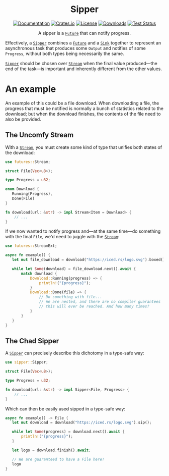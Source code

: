 <div align="center">

# Sipper

[![Documentation](https://docs.rs/sipper/badge.svg)](https://docs.rs/sipper)
[![Crates.io](https://img.shields.io/crates/v/sipper.svg)](https://crates.io/crates/sipper)
[![License](https://img.shields.io/crates/l/sipper.svg)](https://github.com/hecrj/sipper/blob/master/LICENSE)
[![Downloads](https://img.shields.io/crates/d/sipper.svg)](https://crates.io/crates/sipper)
[![Test Status](https://img.shields.io/github/actions/workflow/status/hecrj/sipper/test.yml?branch=master&event=push&label=test)](https://github.com/hecrj/sipper/actions)

A sipper is a [`Future`] that can notify progress.
</div>

Effectively, a [`Sipper`] combines a [`Future`] and a [`Sink`]
together to represent an asynchronous task that produces some `Output`
and notifies of some `Progress`, without both types being necessarily the
same.

[`Sipper`] should be chosen over [`Stream`] when the final value produced—the
end of the task—is important and inherently different from the other values.

# An example
An example of this could be a file download. When downloading a file, the progress
that must be notified is normally a bunch of statistics related to the download; but
when the download finishes, the contents of the file need to also be provided.

## The Uncomfy Stream
With a [`Stream`], you must create some kind of type that unifies both states of the
download:

```rust
use futures::Stream;

struct File(Vec<u8>);

type Progress = u32;

enum Download {
   Running(Progress),
   Done(File)
}

fn download(url: &str) -> impl Stream<Item = Download> {
    // ...
}
```

If we now wanted to notify progress and—at the same time—do something with
the final `File`, we'd need to juggle with the [`Stream`]:

```rust
use futures::StreamExt;

async fn example() {
   let mut file_download = download("https://iced.rs/logo.svg").boxed();

   while let Some(download) = file_download.next().await {
       match download {
           Download::Running(progress) => {
               println!("{progress}");
           }
           Download::Done(file) => {
               // Do something with file...
               // We are nested, and there are no compiler guarantees
               // this will ever be reached. And how many times?
           }
       }
   }
}
```

## The Chad Sipper
A [`Sipper`] can precisely describe this dichotomy in a type-safe way:

```rust
use sipper::Sipper;

struct File(Vec<u8>);

type Progress = u32;

fn download(url: &str) -> impl Sipper<File, Progress> {
    // ...
}
```

Which can then be easily ~~used~~ sipped in a type-safe way:

```rust
async fn example() -> File {
   let mut download = download("https://iced.rs/logo.svg").sip();

   while let Some(progress) = download.next().await {
       println!("{progress}");
   }

   let logo = download.finish().await;

   // We are guaranteed to have a File here!
   logo
}
```

[`Sipper`]: https://docs.rs/sipper/latest/sipper/trait.Sipper.html
[`Future`]: https://docs.rs/futures/0.3.31/futures/future/trait.Future.html
[`Sink`]: https://docs.rs/futures/0.3.31/futures/sink/trait.Sink.html
[`Stream`]: https://docs.rs/futures/0.3.31/futures/stream/trait.Stream.html
